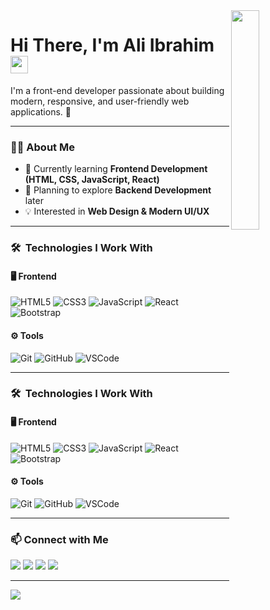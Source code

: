 <img align="right" src="https://raw.githubusercontent.com/rahulbanerjee26/githubProfileReadmeGenerator/main/gifs/desktop.gif" width="30%">

<h1>
  Hi There, I'm Ali Ibrahim 
  <img src="https://media.giphy.com/media/hvRJCLFzcasrR4ia7z/giphy.gif" width="28">
</h1>

<p>
I'm a front-end developer passionate about building modern, responsive, and user-friendly web applications. 🚀
</p>

---

### 👨‍💻 About Me
- 🌱 Currently learning **Frontend Development (HTML, CSS, JavaScript, React)**  
- 🎯 Planning to explore **Backend Development** later  
- 💡 Interested in **Web Design & Modern UI/UX**  

---

### 🛠 &nbsp;Technologies I Work With

#### 🖥️ Frontend
![HTML5](https://img.shields.io/badge/-HTML5-000000?style=flat&logo=html5)
![CSS3](https://img.shields.io/badge/-CSS3-000000?style=flat&logo=css3)
![JavaScript](https://img.shields.io/badge/-JavaScript-000000?style=flat&logo=javascript)
![React](https://img.shields.io/badge/-React-000000?style=flat&logo=react)
![Bootstrap](https://img.shields.io/badge/-Bootstrap-000000?style=flat&logo=bootstrap)

#### ⚙️ Tools
![Git](https://img.shields.io/badge/-Git-000000?style=flat&logo=git)
![GitHub](https://img.shields.io/badge/-GitHub-000000?style=flat&logo=github)
![VSCode](https://img.shields.io/badge/-VSCode-000000?style=flat&logo=visualstudiocode)

---

### 🛠 &nbsp;Technologies I Work With

#### 🖥️ Frontend
![HTML5](https://img.shields.io/badge/-HTML5-E34F26?style=flat&logo=html5&logoColor=white)
![CSS3](https://img.shields.io/badge/-CSS3-1572B6?style=flat&logo=css3&logoColor=white)
![JavaScript](https://img.shields.io/badge/-JavaScript-F7DF1E?style=flat&logo=javascript&logoColor=000)
![React](https://img.shields.io/badge/-React-61DAFB?style=flat&logo=react&logoColor=000)
![Bootstrap](https://img.shields.io/badge/-Bootstrap-7952B3?style=flat&logo=bootstrap&logoColor=white)

#### ⚙️ Tools
![Git](https://img.shields.io/badge/-Git-F05032?style=flat&logo=git&logoColor=white)
![GitHub](https://img.shields.io/badge/-GitHub-181717?style=flat&logo=github&logoColor=white)
![VSCode](https://img.shields.io/badge/-VSCode-007ACC?style=flat&logo=visualstudiocode&logoColor=white)

---

### 📫 Connect with Me
<a href="https://www.facebook.com/ali.ibrahim.576688"><img src="https://img.shields.io/badge/-Facebook-3b5998?style=flat&logo=facebook&logoColor=white"></a>
<a href="https://www.linkedin.com/in/ali-ibrahim-b2b73034a"><img src="https://img.shields.io/badge/-Linkedin-0072b1?style=flat&logo=linkedin&logoColor=white"></a>
<a href="mailto:aliwk315@gmail.com"><img src="https://img.shields.io/badge/-Gmail-c14438?style=flat&logo=gmail&logoColor=white"></a>
<a href="https://wa.me/201004377043"><img src="https://img.shields.io/badge/-WhatsApp-25D366?style=flat&logo=whatsapp&logoColor=white"></a>

---

<a href="https://komarev.com/ghpvc/?username=aliibrahim&style=for-the-badge">
    <img src="https://komarev.com/ghpvc/?username=aliibrahim&style=for-the-badge">
</a>
